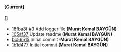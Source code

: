 
#### [Current]

#### []
 * [18fba8f](../../commit/18fba8f)  #3 Add logger file __(Murat Kemal BAYGÜN)__
 * [105af37](../../commit/105af37) Update readme __(Murat Kemal BAYGÜN)__
 * [bc56515](../../commit/bc56515) Initial commit __(Murat Kemal BAYGÜN)__
 * [1b1d477](../../commit/1b1d477) Initial commit __(Murat Kemal BAYGÜN)__
